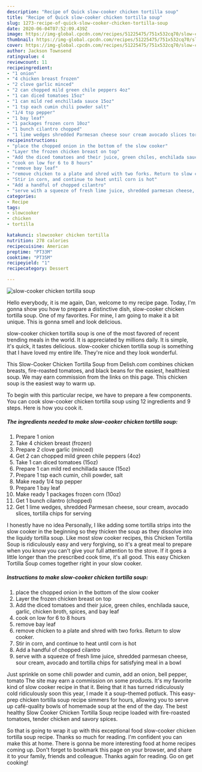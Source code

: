 ```yaml
---
description: "Recipe of Quick slow-cooker chicken tortilla soup"
title: "Recipe of Quick slow-cooker chicken tortilla soup"
slug: 1273-recipe-of-quick-slow-cooker-chicken-tortilla-soup
date: 2020-06-04T07:52:09.439Z
image: https://img-global.cpcdn.com/recipes/51225475/751x532cq70/slow-cooker-chicken-tortilla-soup-recipe-main-photo.jpg
thumbnail: https://img-global.cpcdn.com/recipes/51225475/751x532cq70/slow-cooker-chicken-tortilla-soup-recipe-main-photo.jpg
cover: https://img-global.cpcdn.com/recipes/51225475/751x532cq70/slow-cooker-chicken-tortilla-soup-recipe-main-photo.jpg
author: Jackson Townsend
ratingvalue: 4
reviewcount: 11
recipeingredient:
- "1 onion"
- "4 chicken breast frozen"
- "2 clove garlic minced"
- "2 can chopped mild green chile peppers 4oz"
- "1 can diced tomatoes 15oz"
- "1 can mild red enchillada sauce 15oz"
- "1 tsp each cumin chili powder salt"
- "1/4 tsp pepper"
- "1 bay leaf"
- "1 packages frozen corn 10oz"
- "1 bunch cilantro chopped"
- "1 lime wedges shredded Parmesan cheese sour cream avocado slices tortilla chips for serving"
recipeinstructions:
- "place the chopped onion in the bottom of the slow cooker"
- "Layer the frozen chicken breast on top"
- "Add the diced tomatoes and their juice, green chiles, enchilada sauce, garlic, chicken broth, spices, and bay leaf"
- "cook on low for 6 to 8 hours"
- "remove bay leaf"
- "remove chicken to a plate and shred with two forks. Return to slow cooker."
- "Stir in corn, and continue to heat until corn is hot"
- "Add a handful of chopped cilantro"
- "serve with a squeeze of fresh lime juice, shredded parmesan cheese, sour cream, avocado and tortilla chips for satisfying meal in a bowl"
categories:
- Recipe
tags:
- slowcooker
- chicken
- tortilla

katakunci: slowcooker chicken tortilla 
nutrition: 278 calories
recipecuisine: American
preptime: "PT33M"
cooktime: "PT35M"
recipeyield: "1"
recipecategory: Dessert

---
```



![slow-cooker chicken tortilla soup](https://img-global.cpcdn.com/recipes/51225475/751x532cq70/slow-cooker-chicken-tortilla-soup-recipe-main-photo.jpg)

Hello everybody, it is me again, Dan, welcome to my recipe page. Today, I'm gonna show you how to prepare a distinctive dish, slow-cooker chicken tortilla soup. One of my favorites. For mine, I am going to make it a bit unique. This is gonna smell and look delicious.

slow-cooker chicken tortilla soup is one of the most favored of recent trending meals in the world. It is appreciated by millions daily. It is simple, it's quick, it tastes delicious. slow-cooker chicken tortilla soup is something that I have loved my entire life. They're nice and they look wonderful.

This Slow-Cooker Chicken Tortilla Soup from Delish.com combines chicken breasts, fire-roasted tomatoes, and black beans for the easiest, healthiest soup. We may earn commission from the links on this page. This chicken soup is the easiest way to warm up.


To begin with this particular recipe, we have to prepare a few components. You can cook slow-cooker chicken tortilla soup using 12 ingredients and 9 steps. Here is how you cook it.

<!--inarticleads1-->

##### The ingredients needed to make slow-cooker chicken tortilla soup:

1. Prepare 1 onion
1. Take 4 chicken breast (frozen)
1. Prepare 2 clove garlic (minced)
1. Get 2 can chopped mild green chile peppers (4oz)
1. Take 1 can diced tomatoes (15oz)
1. Prepare 1 can mild red enchillada sauce (15oz)
1. Prepare 1 tsp each cumin, chili powder, salt
1. Make ready 1/4 tsp pepper
1. Prepare 1 bay leaf
1. Make ready 1 packages frozen corn (10oz)
1. Get 1 bunch cilantro (chopped)
1. Get 1 lime wedges, shredded Parmesan cheese, sour cream, avocado slices, tortilla chips for serving


I honestly have no idea Personally, I like adding some tortilla strips into the slow cooker in the beginning so they thicken the soup as they dissolve into the liquidy tortilla soup. Like most slow cooker recipes, this Chicken Tortilla Soup is ridiculously easy and very forgiving, so it&#39;s a great meal to prepare when you know you can&#39;t give your full attention to the stove. If it goes a little longer than the prescribed cook time, it&#39;s all good. This easy Chicken Tortilla Soup comes together right in your slow cooker. 

<!--inarticleads2-->

##### Instructions to make slow-cooker chicken tortilla soup:

1. place the chopped onion in the bottom of the slow cooker
1. Layer the frozen chicken breast on top
1. Add the diced tomatoes and their juice, green chiles, enchilada sauce, garlic, chicken broth, spices, and bay leaf
1. cook on low for 6 to 8 hours
1. remove bay leaf
1. remove chicken to a plate and shred with two forks. Return to slow cooker.
1. Stir in corn, and continue to heat until corn is hot
1. Add a handful of chopped cilantro
1. serve with a squeeze of fresh lime juice, shredded parmesan cheese, sour cream, avocado and tortilla chips for satisfying meal in a bowl


Just sprinkle on some chili powder and cumin, add an onion, bell pepper, tomato The site may earn a commission on some products. It&#39;s my favorite kind of slow cooker recipe in that it. Being that it has turned ridiculously cold ridiculously soon this year, I made it a soup-themed potluck. This easy-prep chicken tortilla soup recipe simmers for hours, allowing you to serve up café-quality bowls of homemade soup at the end of the day. The best healthy Slow Cooker Chicken Tortilla Soup recipe loaded with fire-roasted tomatoes, tender chicken and savory spices. 

So that is going to wrap it up with this exceptional food slow-cooker chicken tortilla soup recipe. Thanks so much for reading. I'm confident you can make this at home. There is gonna be more interesting food at home recipes coming up. Don't forget to bookmark this page on your browser, and share it to your family, friends and colleague. Thanks again for reading. Go on get cooking!
